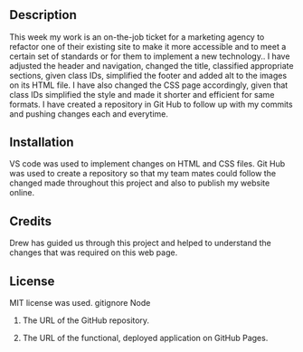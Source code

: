 # <HTML-REFACTORING-FOR-HORISEON>

## Description

This week my work is an on-the-job ticket for a marketing agency to refactor one of their existing site to make it more accessible and to meet a certain set of standards or for them to implement a new technology..
I have adjusted the header and navigation, changed the title, classified appropriate sections, given class IDs, simplified the footer and added alt to the images on its HTML file. I have also changed the CSS page accordingly, given that class IDs simplified the style and made it shorter and efficient for same formats. I have created a repository in Git Hub to follow up with my commits and pushing changes each and everytime.


## Installation
VS code was used to implement changes on HTML and CSS files.
Git Hub was used to create a repository so that my team mates could follow the changed made throughout this project and also to publish my website online.



## Credits

Drew has guided us through this project and helped to understand the changes that was required on this web page.

## License

MIT license was used.
gitignore Node


1. The URL of the GitHub repository.



2. The URL of the functional, deployed application on GitHub Pages.
